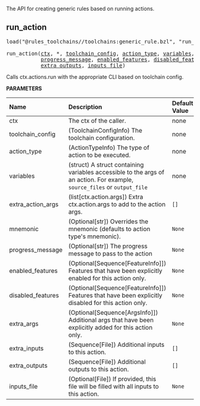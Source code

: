 <!-- Generated with Stardoc: http://skydoc.bazel.build -->

The API for creating generic rules based on running actions.

<a id="run_action"></a>

## run_action

<pre>
load("@rules_toolchains//toolchains:generic_rule.bzl", "run_action")

run_action(<a href="#run_action-ctx">ctx</a>, *, <a href="#run_action-toolchain_config">toolchain_config</a>, <a href="#run_action-action_type">action_type</a>, <a href="#run_action-variables">variables</a>, <a href="#run_action-extra_action_args">extra_action_args</a>, <a href="#run_action-mnemonic">mnemonic</a>,
           <a href="#run_action-progress_message">progress_message</a>, <a href="#run_action-enabled_features">enabled_features</a>, <a href="#run_action-disabled_features">disabled_features</a>, <a href="#run_action-extra_args">extra_args</a>, <a href="#run_action-extra_inputs">extra_inputs</a>,
           <a href="#run_action-extra_outputs">extra_outputs</a>, <a href="#run_action-inputs_file">inputs_file</a>)
</pre>

Calls ctx.actions.run with the appropriate CLI based on toolchain config.

**PARAMETERS**


| Name  | Description | Default Value |
| :------------- | :------------- | :------------- |
| <a id="run_action-ctx"></a>ctx |  The ctx of the caller.   |  none |
| <a id="run_action-toolchain_config"></a>toolchain_config |  (ToolchainConfigInfo) The toolchain configuration.   |  none |
| <a id="run_action-action_type"></a>action_type |  (ActionTypeInfo) The type of action to be executed.   |  none |
| <a id="run_action-variables"></a>variables |  (struct) A struct containing variables accessible to the args of an action. For example, `source_files` or `output_file`   |  none |
| <a id="run_action-extra_action_args"></a>extra_action_args |  (list[ctx.action.args]) Extra ctx.action.args to add to the action args.   |  `[]` |
| <a id="run_action-mnemonic"></a>mnemonic |  (Optional[str]) Overrides the mnemonic (defaults to action type's mnemonic).   |  `None` |
| <a id="run_action-progress_message"></a>progress_message |  (Optional[str]) The progress message to pass to the action   |  `None` |
| <a id="run_action-enabled_features"></a>enabled_features |  (Optional[Sequence[FeatureInfo]]) Features that have been explicitly enabled for this action only.   |  `None` |
| <a id="run_action-disabled_features"></a>disabled_features |  (Optional[Sequence[FeatureInfo]]) Features that have been explicitly disabled for this action only.   |  `None` |
| <a id="run_action-extra_args"></a>extra_args |  (Optional[Sequence[ArgsInfo]]) Additional args that have been explicitly added for this action only.   |  `None` |
| <a id="run_action-extra_inputs"></a>extra_inputs |  (Sequence[File]) Additional inputs to this action.   |  `[]` |
| <a id="run_action-extra_outputs"></a>extra_outputs |  (Sequence[File]) Additional outputs to this action.   |  `[]` |
| <a id="run_action-inputs_file"></a>inputs_file |  (Optional[File]) If provided, this file will be filled with all inputs to this action.   |  `None` |


